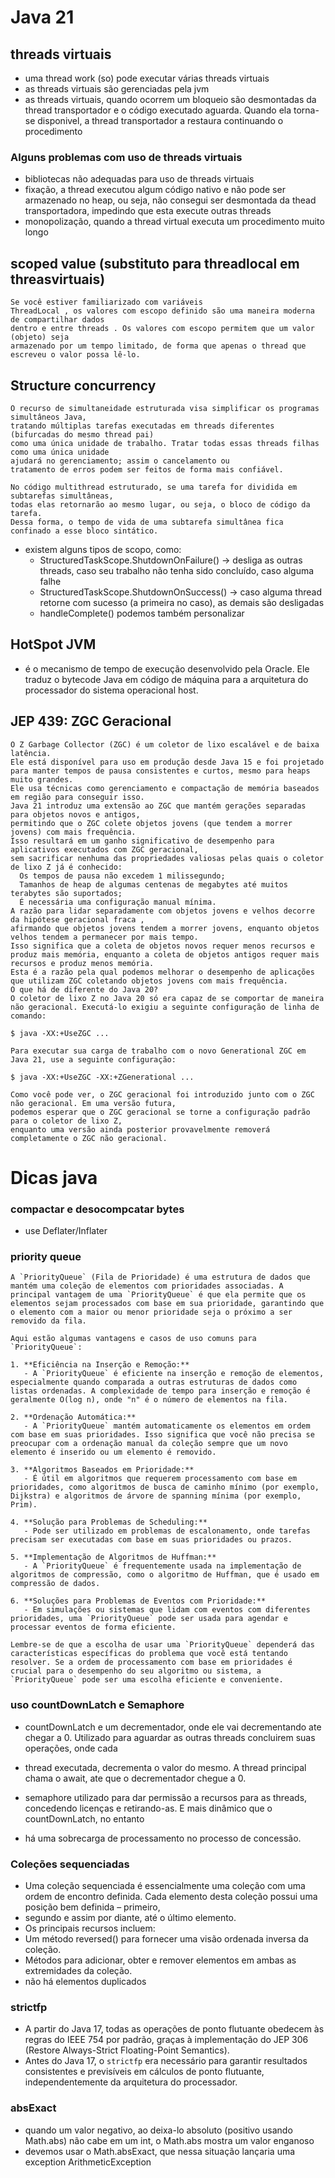 # Java 21

## threads virtuais
- uma thread work (so) pode executar várias threads virtuais
- as threads virtuais são gerenciadas pela jvm
- as threads virtuais, quando ocorrem um bloqueio são desmontadas da thread transportador e o código executado aguarda. Quando ela torna-se disponivel, a thread transportador a restaura continuando o procedimento

### Alguns problemas com uso de threads virtuais
- bibliotecas não adequadas para uso de threads virtuais
- fixação, a thread executou algum código nativo e não pode ser armazenado no heap, ou seja, não consegui ser desmontada da thead transportadora, impedindo que esta execute outras threads
- monopolização, quando a thread virtual executa um procedimento muito longo

## scoped value (substituto para threadlocal em threasvirtuais)
```
Se você estiver familiarizado com variáveis 
ThreadLocal , os valores com escopo definido são uma maneira moderna de compartilhar dados 
dentro e entre threads . Os valores com escopo permitem que um valor (objeto) seja 
armazenado por um tempo limitado, de forma que apenas o thread que escreveu o valor possa lê-lo.
``` 

## Structure concurrency
```
O recurso de simultaneidade estruturada visa simplificar os programas simultâneos Java, 
tratando múltiplas tarefas executadas em threads diferentes (bifurcadas do mesmo thread pai) 
como uma única unidade de trabalho. Tratar todas essas threads filhas como uma única unidade 
ajudará no gerenciamento; assim o cancelamento ou
tratamento de erros podem ser feitos de forma mais confiável.

No código multithread estruturado, se uma tarefa for dividida em subtarefas simultâneas, 
todas elas retornarão ao mesmo lugar, ou seja, o bloco de código da tarefa. 
Dessa forma, o tempo de vida de uma subtarefa simultânea fica confinado a esse bloco sintático.
```
- existem alguns tipos de scopo, como:
  - StructuredTaskScope.ShutdownOnFailure() -> desliga as outras threads, caso seu trabalho não tenha sido concluído, caso alguma falhe
  - StructuredTaskScope.ShutdownOnSuccess() -> caso alguma thread retorne com sucesso (a primeira no caso), as demais são desligadas
  - handleComplete() podemos também personalizar

## HotSpot JVM 
- é o mecanismo de tempo de execução desenvolvido pela Oracle. Ele traduz o bytecode Java em código de máquina para a arquitetura do processador do sistema operacional host.

## JEP 439: ZGC Geracional
```
O Z Garbage Collector (ZGC) é um coletor de lixo escalável e de baixa latência. 
Ele está disponível para uso em produção desde Java 15 e foi projetado para manter tempos de pausa consistentes e curtos, mesmo para heaps muito grandes. 
Ele usa técnicas como gerenciamento e compactação de memória baseados em região para conseguir isso.
Java 21 introduz uma extensão ao ZGC que mantém gerações separadas para objetos novos e antigos, 
permitindo que o ZGC colete objetos jovens (que tendem a morrer jovens) com mais frequência. 
Isso resultará em um ganho significativo de desempenho para aplicativos executados com ZGC geracional, 
sem sacrificar nenhuma das propriedades valiosas pelas quais o coletor de lixo Z já é conhecido:
  Os tempos de pausa não excedem 1 milissegundo;
  Tamanhos de heap de algumas centenas de megabytes até muitos terabytes são suportados;
  É necessária uma configuração manual mínima.
A razão para lidar separadamente com objetos jovens e velhos decorre da hipótese geracional fraca , 
afirmando que objetos jovens tendem a morrer jovens, enquanto objetos velhos tendem a permanecer por mais tempo. 
Isso significa que a coleta de objetos novos requer menos recursos e produz mais memória, enquanto a coleta de objetos antigos requer mais recursos e produz menos memória. 
Esta é a razão pela qual podemos melhorar o desempenho de aplicações que utilizam ZGC coletando objetos jovens com mais frequência.
O que há de diferente do Java 20?
O coletor de lixo Z no Java 20 só era capaz de se comportar de maneira não geracional. Executá-lo exigiu a seguinte configuração de linha de comando:

$ java -XX:+UseZGC ...

Para executar sua carga de trabalho com o novo Generational ZGC em Java 21, use a seguinte configuração:

$ java -XX:+UseZGC -XX:+ZGenerational ...

Como você pode ver, o ZGC geracional foi introduzido junto com o ZGC não geracional. Em uma versão futura, 
podemos esperar que o ZGC geracional se torne a configuração padrão para o coletor de lixo Z, 
enquanto uma versão ainda posterior provavelmente removerá completamente o ZGC não geracional.
```

# Dicas java

### compactar e desocompcatar bytes
- use Deflater/Inflater


### priority queue
```
A `PriorityQueue` (Fila de Prioridade) é uma estrutura de dados que mantém uma coleção de elementos com prioridades associadas. A principal vantagem de uma `PriorityQueue` é que ela permite que os elementos sejam processados com base em sua prioridade, garantindo que o elemento com a maior ou menor prioridade seja o próximo a ser removido da fila.

Aqui estão algumas vantagens e casos de uso comuns para `PriorityQueue`:

1. **Eficiência na Inserção e Remoção:**
   - A `PriorityQueue` é eficiente na inserção e remoção de elementos, especialmente quando comparada a outras estruturas de dados como listas ordenadas. A complexidade de tempo para inserção e remoção é geralmente O(log n), onde "n" é o número de elementos na fila.

2. **Ordenação Automática:**
   - A `PriorityQueue` mantém automaticamente os elementos em ordem com base em suas prioridades. Isso significa que você não precisa se preocupar com a ordenação manual da coleção sempre que um novo elemento é inserido ou um elemento é removido.

3. **Algoritmos Baseados em Prioridade:**
   - É útil em algoritmos que requerem processamento com base em prioridades, como algoritmos de busca de caminho mínimo (por exemplo, Dijkstra) e algoritmos de árvore de spanning mínima (por exemplo, Prim).

4. **Solução para Problemas de Scheduling:**
   - Pode ser utilizado em problemas de escalonamento, onde tarefas precisam ser executadas com base em suas prioridades ou prazos.

5. **Implementação de Algoritmos de Huffman:**
   - A `PriorityQueue` é frequentemente usada na implementação de algoritmos de compressão, como o algoritmo de Huffman, que é usado em compressão de dados.

6. **Soluções para Problemas de Eventos com Prioridade:**
   - Em simulações ou sistemas que lidam com eventos com diferentes prioridades, uma `PriorityQueue` pode ser usada para agendar e processar eventos de forma eficiente.

Lembre-se de que a escolha de usar uma `PriorityQueue` dependerá das características específicas do problema que você está tentando resolver. Se a ordem de processamento com base em prioridades é crucial para o desempenho do seu algoritmo ou sistema, a `PriorityQueue` pode ser uma escolha eficiente e conveniente.
```

### uso countDownLatch e Semaphore
- countDownLatch e um decrementador, onde ele vai decrementando ate chegar a 0. Utilizado para aguardar as outras threads concluirem suas operações, onde cada
- thread executada, decrementa o valor do mesmo. A thread principal chama o await, ate que o decrementador chegue a 0.

- semaphore utilizado para dar permissão a recursos para as threads, concedendo licenças e retirando-as. E mais dinâmico que o countDownLatch, no entanto
- há uma sobrecarga de processamento no processo de concessão.


### Coleções sequenciadas
- Uma coleção sequenciada é essencialmente uma coleção com uma ordem de encontro definida. Cada elemento desta coleção possui uma posição bem definida – primeiro,
- segundo e assim por diante, até o último elemento.
- Os principais recursos incluem:
 - Um método reversed() para fornecer uma visão ordenada inversa da coleção. 
 - Métodos para adicionar, obter e remover elementos em ambas as extremidades da coleção.
 - não há elementos duplicados

### strictfp
- A partir do Java 17, todas as operações de ponto flutuante obedecem às regras do IEEE 754 por padrão, graças à implementação do JEP 306 (Restore Always-Strict Floating-Point Semantics).
- Antes do Java 17, o `strictfp` era necessário para garantir resultados consistentes e previsíveis em cálculos de ponto flutuante, independentemente da arquitetura do processador.

### absExact
- quando um valor negativo, ao deixa-lo absoluto (positivo usando Math.abs) não cabe em um int, o Math.abs mostra um valor enganoso
- devemos usar o Math.absExact, que nessa situação lançaria uma exception ArithmeticException
